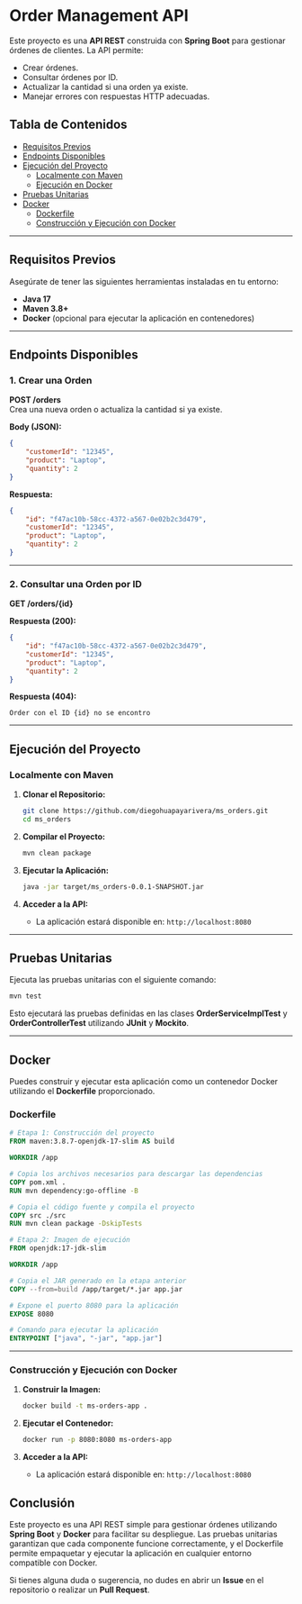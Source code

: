 
# **Order Management API**

Este proyecto es una **API REST** construida con **Spring Boot** para gestionar órdenes de clientes. La API permite:
- Crear órdenes.
- Consultar órdenes por ID.
- Actualizar la cantidad si una orden ya existe.
- Manejar errores con respuestas HTTP adecuadas.

## **Tabla de Contenidos**
- [Requisitos Previos](#requisitos-previos)
- [Endpoints Disponibles](#endpoints-disponibles)
- [Ejecución del Proyecto](#ejecución-del-proyecto)
  - [Localmente con Maven](#localmente-con-maven)
  - [Ejecución en Docker](#ejecución-en-docker)
- [Pruebas Unitarias](#pruebas-unitarias)
- [Docker](#docker)
  - [Dockerfile](#dockerfile)
  - [Construcción y Ejecución con Docker](#construcción-y-ejecución-con-docker)

---

## **Requisitos Previos**

Asegúrate de tener las siguientes herramientas instaladas en tu entorno:
- **Java 17**
- **Maven 3.8+**
- **Docker** (opcional para ejecutar la aplicación en contenedores)

---

## **Endpoints Disponibles**

### 1. **Crear una Orden**
**POST /orders**  
Crea una nueva orden o actualiza la cantidad si ya existe.

**Body (JSON):**
```json
{
    "customerId": "12345",
    "product": "Laptop",
    "quantity": 2
}
```

**Respuesta:**
```json
{
    "id": "f47ac10b-58cc-4372-a567-0e02b2c3d479",
    "customerId": "12345",
    "product": "Laptop",
    "quantity": 2
}
```

---

### 2. **Consultar una Orden por ID**
**GET /orders/{id}**

**Respuesta (200):**
```json
{
    "id": "f47ac10b-58cc-4372-a567-0e02b2c3d479",
    "customerId": "12345",
    "product": "Laptop",
    "quantity": 2
}
```

**Respuesta (404):**
```
Order con el ID {id} no se encontro
```

---

## **Ejecución del Proyecto**

### **Localmente con Maven**

1. **Clonar el Repositorio:**
   ```bash
   git clone https://github.com/diegohuapayarivera/ms_orders.git
   cd ms_orders
   ```

2. **Compilar el Proyecto:**
   ```bash
   mvn clean package
   ```

3. **Ejecutar la Aplicación:**
   ```bash
   java -jar target/ms_orders-0.0.1-SNAPSHOT.jar
   ```

4. **Acceder a la API:**
   - La aplicación estará disponible en: `http://localhost:8080`

---

## **Pruebas Unitarias**

Ejecuta las pruebas unitarias con el siguiente comando:

```bash
mvn test
```

Esto ejecutará las pruebas definidas en las clases **OrderServiceImplTest** y **OrderControllerTest** utilizando **JUnit** y **Mockito**.

---

## **Docker**

Puedes construir y ejecutar esta aplicación como un contenedor Docker utilizando el **Dockerfile** proporcionado.

### **Dockerfile**

```dockerfile
# Etapa 1: Construcción del proyecto
FROM maven:3.8.7-openjdk-17-slim AS build

WORKDIR /app

# Copia los archivos necesarios para descargar las dependencias
COPY pom.xml .
RUN mvn dependency:go-offline -B

# Copia el código fuente y compila el proyecto
COPY src ./src
RUN mvn clean package -DskipTests

# Etapa 2: Imagen de ejecución
FROM openjdk:17-jdk-slim

WORKDIR /app

# Copia el JAR generado en la etapa anterior
COPY --from=build /app/target/*.jar app.jar

# Expone el puerto 8080 para la aplicación
EXPOSE 8080

# Comando para ejecutar la aplicación
ENTRYPOINT ["java", "-jar", "app.jar"]
```

---

### **Construcción y Ejecución con Docker**

1. **Construir la Imagen:**
   ```bash
   docker build -t ms-orders-app .
   ```

2. **Ejecutar el Contenedor:**
   ```bash
   docker run -p 8080:8080 ms-orders-app
   ```

3. **Acceder a la API:**
   - La aplicación estará disponible en: `http://localhost:8080`


## **Conclusión**

Este proyecto es una API REST simple para gestionar órdenes utilizando **Spring Boot** y **Docker** para facilitar su despliegue. Las pruebas unitarias garantizan que cada componente funcione correctamente, y el Dockerfile permite empaquetar y ejecutar la aplicación en cualquier entorno compatible con Docker.

Si tienes alguna duda o sugerencia, no dudes en abrir un **Issue** en el repositorio o realizar un **Pull Request**.
